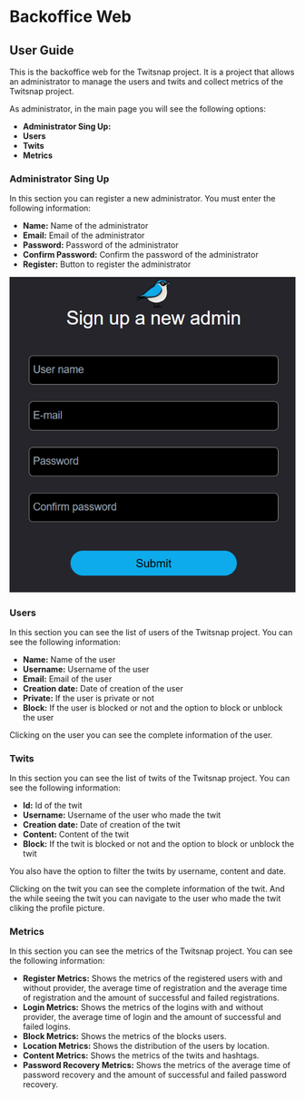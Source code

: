 # Backoffice Web

## User Guide 

This is the backoffice web for the Twitsnap project. It is a project that allows an administrator to manage the users and twits and collect metrics of the Twitsnap project.

As administrator, in the main page you will see the following options:

- **Administrator Sing Up:** 
- **Users**
- **Twits** 
- **Metrics** 

### Administrator Sing Up

In this section you can register a new administrator. You must enter the following information:

- **Name:** Name of the administrator
- **Email:** Email of the administrator
- **Password:** Password of the administrator
- **Confirm Password:** Confirm the password of the administrator
- **Register:** Button to register the administrator

![](./admin-sing-up.png)

### Users

In this section you can see the list of users of the Twitsnap project. You can see the following information:

- **Name:** Name of the user
- **Username:** Username of the user
- **Email:** Email of the user
- **Creation date:** Date of creation of the user
- **Private:** If the user is private or not
- **Block:** If the user is blocked or not and the option to block or unblock the user

Clicking on the user you can see the complete information of the user.

### Twits

In this section you can see the list of twits of the Twitsnap project. You can see the following information:

- **Id:** Id of the twit
- **Username:** Username of the user who made the twit
- **Creation date:** Date of creation of the twit
- **Content:** Content of the twit
- **Block:** If the twit is blocked or not and the option to block or unblock the twit

You also have the option to filter the twits by username, content and date.

Clicking on the twit you can see the complete information of the twit. And the while seeing the twit you can navigate to the user who made the twit cliking the profile picture.

### Metrics

In this section you can see the metrics of the Twitsnap project. You can see the following information:

- **Register Metrics:** Shows the metrics of the registered users with and without provider, the average time of registration and the average time of registration and the amount of successful and failed registrations.
- **Login Metrics:** Shows the metrics of the logins with and without provider, the average time of login and the amount of successful and failed logins.
- **Block Metrics:** Shows the metrics of the blocks users.
- **Location Metrics:** Shows the distribution of the users by location.
- **Content Metrics:** Shows the metrics of the twits and hashtags.
- **Password Recovery Metrics:** Shows the metrics of the average time of password recovery and the amount of successful and failed password recovery.